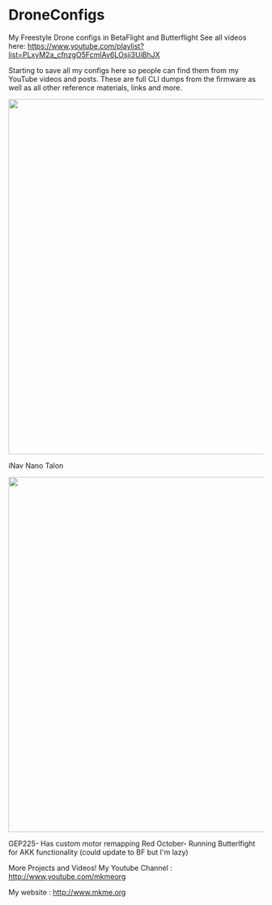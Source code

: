 # DroneConfigs
My Freestyle Drone configs in BetaFlight and Butterflight
See all videos here: https://www.youtube.com/playlist?list=PLxyM2a_cfnzgO5FcmIAv6LOsji3UiBhJX

Starting to save all my configs here so people can find them from my YouTube videos and posts. These are full CLI dumps from the firmware as well as all other reference materials, links and more.  


<img src="https://github.com/MKme/DroneConfigs/blob/master/Images/2019-02-15%2020.00.52.jpg" width="700"/>

iNav Nano Talon

<img src="https://github.com/MKme/DroneConfigs/blob/master/Images/talon.jpg" width="700"/>

GEP225- Has custom motor remapping
Red October- Running Butterlfight for AKK functionality (could update to BF but I'm lazy)


More Projects and Videos! My Youtube Channel : http://www.youtube.com/mkmeorg

My website : http://www.mkme.org

